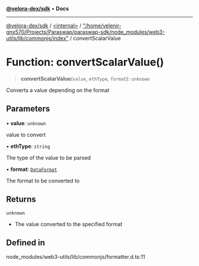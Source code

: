[**@velora-dex/sdk**](../../../../README.md) • **Docs**

***

[@velora-dex/sdk](../../../../globals.md) / [\<internal\>](../../../README.md) / ["/home/velenir-gnx570/Projects/Paraswap/paraswap-sdk/node\_modules/web3-utils/lib/commonjs/index"](../README.md) / convertScalarValue

# Function: convertScalarValue()

> **convertScalarValue**(`value`, `ethType`, `format`): `unknown`

Converts a value depending on the format

## Parameters

• **value**: `unknown`

value to convert

• **ethType**: `string`

The type of the value to be parsed

• **format**: [`DataFormat`](../../../type-aliases/DataFormat.md)

The format to be converted to

## Returns

`unknown`

- The value converted to the specified format

## Defined in

node\_modules/web3-utils/lib/commonjs/formatter.d.ts:11
